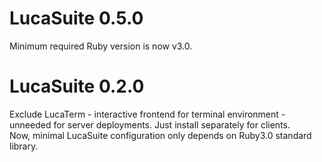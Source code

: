 # LucaSuite 0.5.0

Minimum required Ruby version is now v3.0.

# LucaSuite 0.2.0

Exclude LucaTerm - interactive frontend for terminal environment - unneeded for server deployments. Just install separately for clients.  
Now, minimal LucaSuite configuration only depends on Ruby3.0 standard library.

